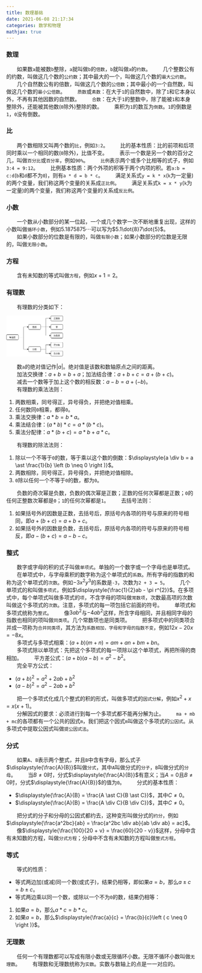 ```yaml
---
title: 数理基础
date: 2021-06-08 21:17:34
categories: 数学和物理
mathjax: true
---
```

### 数理

&emsp;&emsp;如果数`a`能被数`b`整除，`a`就叫做`b`的`倍数`，`b`就叫做`a`的`约数`。<!--more-->
&emsp;&emsp;几个整数公有的约数，叫做这几个数的`公约数`；其中最大的一个，叫做这几个数的`最大公约数`。
&emsp;&emsp;几个自然数公有的倍数，叫做这几个数的`公倍数`；其中最小的一个自然数，叫做这几个数的`最小公倍数`。
&emsp;&emsp;`质数`或`素数`：在大于`1`的自然数中，除了`1`和它本身以外，不再有其他因数的自然数。
&emsp;&emsp;`合数`：在大于`1`的整数中，除了能被`1`和本身整除外，还能被其他数(`0`除外)整除的数。
&emsp;&emsp;乘积为`1`的数互为`倒数`。`1`的倒数是`1`，`0`没有倒数。

### 比

&emsp;&emsp;两个数相除又叫两个数的`比`，例如`3:2`。
&emsp;&emsp;比的基本性质：比的前项和后项同时乘以一个相同的数(`0`除外)，比值不变。
&emsp;&emsp;表示一个数是另一个数的百分之几，叫做`百分比`或`百分率`，例如`90%`。
&emsp;&emsp;`比例`表示两个或多个比相等的式子，例如`3:4 = 9:12`。
&emsp;&emsp;比例基本性质：两个外项的积等于两个内项的积。若`a:b = c:d`(`b`和`d`都不为`0`)，则有`a * d = b * c`。
&emsp;&emsp;满足关系式`y = k * x`(`k`为一定量)的两个变量，我们称这两个变量的关系成`正比例`。
&emsp;&emsp;满足关系式`k = x * y`(`k`为一定量)的两个变量，我们称这两个变量的关系成`反比例`。

### 小数

&emsp;&emsp;一个数从小数部分的某一位起，一个或几个数字一次不断地重复出现，这样的小数叫做`循环小数`，例如$5.1875875\cdots$可以写为$5.1\dot{8}7\dot{5}$。<br>
&emsp;&emsp;如果小数部分的位数是有限的，叫做`有限小数`；如果小数部分的位数是无限的，叫做`无限小数`。

### 方程

&emsp;&emsp;含有未知数的等式叫做`方程`，例如$x + 1 = 2$。

### 有理数

&emsp;&emsp;有理数的分类如下：

<img src="./数理基础/有理数分类.jpg" width=30%>

&emsp;&emsp;数`a`的绝对值记作$\left | a \right |$。绝对值是该数和数轴原点之间的距离。<br>
&emsp;&emsp;加法交换律：$a + b = b + a$；加法结合律：$a + b + c = a + (b + c)$。<br>
&emsp;&emsp;减去一个数等于加上这个数的相反数：$a - b = a + (-b)$。<br>
&emsp;&emsp;有理数的乘法法则：

1. 两数相乘，同号得正，异号得负，并把绝对值相乘。
2. 任何数同`0`相乘，都得`0`。
3. 乘法交换律：$a \ast b = b \ast a$。
4. 乘法结合律：$(a \ast b) \ast c = a \ast (b \ast c)$。
5. 乘法分配律：$a \ast (b + c) = a \ast b + a \ast c$。

&emsp;&emsp;有理数的除法法则：

1. 除以一个不等于`0`的数，等于乘以这个数的倒数：$\displaystyle{a \div  b = a \ast \frac{1}{b} \left (b \neq 0 \right )}$。<br>
2. 两数相除，同号得正，异号得负，并把绝对值相除。
3. `0`除以任何一个不等于`0`的数，都为`0`。

&emsp;&emsp;负数的奇次幂是负数，负数的偶次幂是正数；正数的任何次幂都是正数；`0`的任何正整数次幂都是`0`；`1`的任何次幂都是`1`。
&emsp;&emsp;去括号法则：

1. 如果括号外的因数是正数，去括号后，原括号内各项的符号与原来的符号相同，即$a + (b + c) = a + b + c$。
2. 如果括号外的因数是负数，去括号后，原括号内各项的符号与原来的符号相反，即$a - (b + c) = a - b - c$。

### 整式

&emsp;&emsp;数字或字母的积的式子叫做`单项式`。单独的一个数字或一个字母也是单项式。
&emsp;&emsp;在单项式中，与字母乘积的数字称为这个单项式的`系数`。所有字母的指数的和称为这个单项式的`次数`。例如$-3x^{2}y^{3}$的系数是`-3`，次数为`2 + 3 = 5`。
&emsp;&emsp;几个单项式的和叫做`多项式`，例如$\displaystyle{\frac{1}{2}ab - \pi r^{2}}$。在多项式中，每个单项式叫做多项式的`项`，不含字母的项叫做`常数项`，次数最高项的次数叫做这个多项式的`次数`。注意，多项式的每一项包括它前面的符号。
&emsp;&emsp;单项式和多项式统称为`整式`。
&emsp;&emsp;像$3ab^{2}$与$-4ab^{2}$这样，所含字母相同，并且相同字母的指数也相同的项叫做`同类项`。几个常数项也是同类项。
&emsp;&emsp;把多项式中的同类项合并成一项称为`合并同类项`，其方法为`系数相加，字母和字母的指数不变`，例如$12x - 20x = -8x$。<br>
&emsp;&emsp;多项式与多项式相乘：$(a + b)(m + n) = am + an + bm + bn$。<br>
&emsp;&emsp;多项式除以单项式：先把这个多项式的每一项除以这个单项式，再把所得的商相加。
&emsp;&emsp;平方差公式：$(a + b)(a - b) = a^2 - b^2$。<br>
&emsp;&emsp;完全平方公式：

- $(a + b)^2 = a^2 + 2ab + b^2$<br>
- $(a - b)^2 = a^2 - 2ab + b^2$<br>

&emsp;&emsp;把一个多项式化成几个整式的积的形式，叫做多项式的`因式分解`，例如$x^2 + x = x(x + 1)$。<br>
&emsp;&emsp;分解因式的要求：必须进行到每一个多项式都不能再分解为止。
&emsp;&emsp;`ma + mb + mc`的各项都有一个公共的因式`m`，我们把这个因式`m`叫做这个多项式的`公因式`。从多项式中提取公因式叫做`提公因式法`。

### 分式

&emsp;&emsp;如果`A`、`B`表示两个整式，并且`B`中含有字母，那么式子$\displaystyle{\frac{A}{B}}$叫做`分式`，其中`A`叫做分式的`分子`，`B`叫做分式的`分母`。
&emsp;&emsp;当$B \neq 0$时，分式$\displaystyle{\frac{A}{B}}$有意义；当$A = 0$且$B \neq 0$时，分式$\displaystyle{\frac{A}{B}}$的值为`0`。
&emsp;&emsp;分式的基本性质：

- $\displaystyle{\frac{A}{B} = \frac{A \ast C}{B \ast C}}$，其中$C \neq 0$。
- $\displaystyle{\frac{A}{B} = \frac{A \div C}{B \div C}}$，其中$C \neq 0$。

&emsp;&emsp;把分式的分子和分母的公因式都约去，这种变形叫做分式的`约分`，例如$\displaystyle{\frac{a^2bc}{ab} = \frac{a^2bc \div ab}{ab \div ab} = ac}$。<br>
&emsp;&emsp;像$\displaystyle{\frac{100}{20 + v} = \frac{60}{20 - v}}$这样，分母中含有未知数的方程，叫做`分式方程`；分母中不含有未知数的方程叫做`整式方程`。

### 等式

&emsp;&emsp;等式的性质：

- 等式两边加(或减)同一个数(或式子)，结果仍相等，即如果$a = b$，那么$a \pm c = b \pm c$。<br>
- 等式两边乘以同一个数，或除以一个不为`0`的数，结果仍相等：

1. 如果$a = b$，那么$a \ast c = b \ast c$。<br>
2. 如果$a = b$，那么$\displaystyle{\frac{a}{c} = \frac{b}{c}\left ( c \neq 0 \right )}$。<br>

### 无理数

&emsp;&emsp;任何一个有理数都可以写成有限小数或无限循环小数。无限不循环小数叫做`无理数`。
&emsp;&emsp;有理数和无理数统称为`实数`。实数与数轴上的点是一一对应的。
